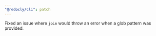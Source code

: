 ```yaml
---
"@redocly/cli": patch
---
```


Fixed an issue where `join` would throw an error when a glob pattern was provided.
